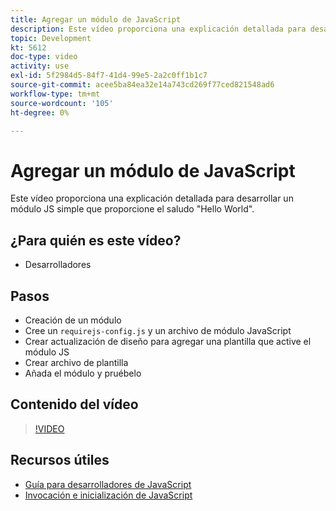 ```yaml
---
title: Agregar un módulo de JavaScript
description: Este vídeo proporciona una explicación detallada para desarrollar un módulo JS simple que proporcione el saludo "Hello World".
topic: Development
kt: 5612
doc-type: video
activity: use
exl-id: 5f2984d5-84f7-41d4-99e5-2a2c0ff1b1c7
source-git-commit: acee5ba84ea32e14a743cd269f77ced821548ad6
workflow-type: tm+mt
source-wordcount: '105'
ht-degree: 0%

---
```


# Agregar un módulo de JavaScript

Este vídeo proporciona una explicación detallada para desarrollar un módulo JS simple que proporcione el saludo &quot;Hello World&quot;.

## ¿Para quién es este vídeo?

- Desarrolladores

## Pasos

- Creación de un módulo
- Cree un `requirejs-config.js` y un archivo de módulo JavaScript
- Crear actualización de diseño para agregar una plantilla que active el módulo JS
- Crear archivo de plantilla
- Añada el módulo y pruébelo

## Contenido del vídeo

>[!VIDEO](https://video.tv.adobe.com/v/35790?quality=12&learn=on)

## Recursos útiles

- [Guía para desarrolladores de JavaScript](https://devdocs.magento.com/guides/v2.4/javascript-dev-guide/bk-javascript-dev-guide.html)
- [Invocación e inicialización de JavaScript](https://devdocs.magento.com/guides/v2.4/javascript-dev-guide/javascript/js_init.html)
